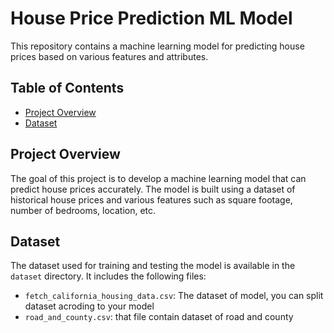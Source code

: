 # House Price Prediction ML Model

This repository contains a machine learning model for predicting house prices based on various features and attributes.

## Table of Contents

- [Project Overview](#project-overview)
- [Dataset](#dataset)

## Project Overview

The goal of this project is to develop a machine learning model that can predict house prices accurately. The model is built using a dataset of historical house prices and various features such as square footage, number of bedrooms, location, etc.

## Dataset

The dataset used for training and testing the model is available in the `dataset` directory. It includes the following files:
- `fetch_california_housing_data.csv`: The dataset of model, you can split dataset acroding to your model 
- `road_and_county.csv`:  that file contain dataset of road and county 
